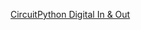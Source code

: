 [CircuitPython Digital In & Out](https://learn.adafruit.com/adafruit-circuit-playground-express/circuitpython-digital-in-out)
